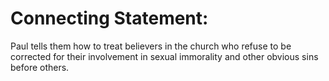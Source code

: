 # Connecting Statement:

Paul tells them how to treat believers in the church who refuse to be corrected for their involvement in sexual immorality and other obvious sins before others.